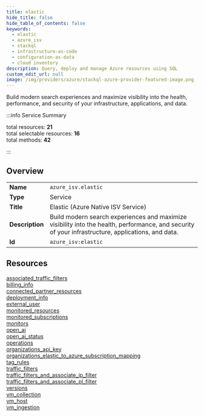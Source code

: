 ```yaml
---
title: elastic
hide_title: false
hide_table_of_contents: false
keywords:
  - elastic
  - azure_isv
  - stackql
  - infrastructure-as-code
  - configuration-as-data
  - cloud inventory
description: Query, deploy and manage Azure resources using SQL
custom_edit_url: null
image: /img/providers/azure/stackql-azure-provider-featured-image.png
---
```


Build modern search experiences and maximize visibility into the health, performance, and security of your infrastructure, applications, and data.  
    
:::info Service Summary

<div class="row">
<div class="providerDocColumn">
<span>total resources:&nbsp;<b>21</b></span><br />
<span>total selectable resources:&nbsp;<b>16</b></span><br />
<span>total methods:&nbsp;<b>42</b></span><br />
</div>
</div>

:::

## Overview
<table><tbody>
<tr><td><b>Name</b></td><td><code>azure_isv.elastic</code></td></tr>
<tr><td><b>Type</b></td><td>Service</td></tr>
<tr><td><b>Title</b></td><td>Elastic (Azure Native ISV Service)</td></tr>
<tr><td><b>Description</b></td><td>Build modern search experiences and maximize visibility into the health, performance, and security of your infrastructure, applications, and data.</td></tr>
<tr><td><b>Id</b></td><td><code>azure_isv:elastic</code></td></tr>
</tbody></table>

## Resources
<div class="row">
<div class="providerDocColumn">
<a href="/providers/azure_isv/elastic/associated_traffic_filters/">associated_traffic_filters</a><br />
<a href="/providers/azure_isv/elastic/billing_info/">billing_info</a><br />
<a href="/providers/azure_isv/elastic/connected_partner_resources/">connected_partner_resources</a><br />
<a href="/providers/azure_isv/elastic/deployment_info/">deployment_info</a><br />
<a href="/providers/azure_isv/elastic/external_user/">external_user</a><br />
<a href="/providers/azure_isv/elastic/monitored_resources/">monitored_resources</a><br />
<a href="/providers/azure_isv/elastic/monitored_subscriptions/">monitored_subscriptions</a><br />
<a href="/providers/azure_isv/elastic/monitors/">monitors</a><br />
<a href="/providers/azure_isv/elastic/open_ai/">open_ai</a><br />
<a href="/providers/azure_isv/elastic/open_ai_status/">open_ai_status</a><br />
<a href="/providers/azure_isv/elastic/operations/">operations</a><br />
</div>
<div class="providerDocColumn">
<a href="/providers/azure_isv/elastic/organizations_api_key/">organizations_api_key</a><br />
<a href="/providers/azure_isv/elastic/organizations_elastic_to_azure_subscription_mapping/">organizations_elastic_to_azure_subscription_mapping</a><br />
<a href="/providers/azure_isv/elastic/tag_rules/">tag_rules</a><br />
<a href="/providers/azure_isv/elastic/traffic_filters/">traffic_filters</a><br />
<a href="/providers/azure_isv/elastic/traffic_filters_and_associate_ip_filter/">traffic_filters_and_associate_ip_filter</a><br />
<a href="/providers/azure_isv/elastic/traffic_filters_and_associate_pl_filter/">traffic_filters_and_associate_pl_filter</a><br />
<a href="/providers/azure_isv/elastic/versions/">versions</a><br />
<a href="/providers/azure_isv/elastic/vm_collection/">vm_collection</a><br />
<a href="/providers/azure_isv/elastic/vm_host/">vm_host</a><br />
<a href="/providers/azure_isv/elastic/vm_ingestion/">vm_ingestion</a><br />
</div>
</div>
